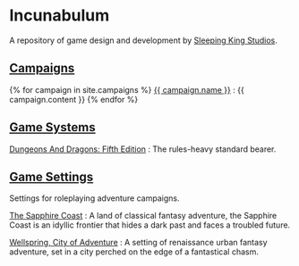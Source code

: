 ---
---

# Incunabulum

A repository of game design and development by [Sleeping King Studios](https://www.sleepingkingstudios.com).

## [Campaigns]({{site.baseurl}}/campaigns)

{% for campaign in site.campaigns %}
[{{ campaign.name }}]({{site.baseurl}}/campaigns/{{campaign.slug}})
: {{ campaign.content }}
{% endfor %}

## [Game Systems]({{site.baseurl}}/systems)

[Dungeons And Dragons: Fifth Edition]({{site.baseurl}}/systems/5e)
: The rules-heavy standard bearer.

## [Game Settings]({{site.baseurl}}/settings)

Settings for roleplaying adventure campaigns.

<!-- Corsairs of the Star Ocean
: A crew of adventurers sails the stars in search of fortune and glory. -->

<!-- Echoes of the Calamity
: A hundred years after the death of the Calamity, the Kingdom of Hyrule struggles to rebuild amidst ancient foes and new challenges. -->

<!-- The Myriadic Gates
: An original fantasy world with a deep history, a dynamic present and endless opportunities for adventure. -->

[The Sapphire Coast]({{site.baseurl}}/settings/sapphire-coast)
: A land of classical fantasy adventure, the Sapphire Coast is an idyllic frontier that hides a dark past and faces a troubled future.

[Wellspring, City of Adventure]({{site.baseurl}}/campaigns/wellspring/setting)
: A setting of renaissance urban fantasy adventure, set in a city perched on the edge of a fantastical chasm.
